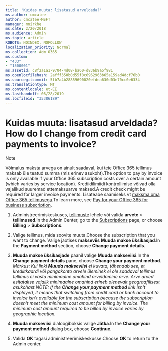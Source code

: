 ```yaml
---
title: 'Kuidas muuta: lisatasud arveldada?'
ms.author: cmcatee
author: cmcatee-MSFT
manager: mnirkhe
ms.date: 2/20/2018
ms.audience: Admin
ms.topic: article
ROBOTS: NOINDEX, NOFOLLOW
localization_priority: Normal
ms.collection: Adm_O365
ms.custom:
- "433"
- "1500001"
ms.assetid: c8f2a1a1-9704-4d08-ba60-d836b9a5f981
ms.openlocfilehash: 2afff350b0d55f8c6962963b65a159ad4dcf76b0
ms.sourcegitcommit: 5fb7a4b28859690020efdea630d03e70cc0e6334
ms.translationtype: MT
ms.contentlocale: et-EE
ms.lasthandoff: 06/28/2019
ms.locfileid: "35386189"
---
```

# <a name="how-do-i-change-from-credit-card-payments-to-invoice"></a><span data-ttu-id="c4ca6-102">Kuidas muuta: lisatasud arveldada?</span><span class="sxs-lookup"><span data-stu-id="c4ca6-102">How do I change from credit card payments to invoice?</span></span>

> [!NOTE]
> <span data-ttu-id="c4ca6-103">Võimalus maksta arvega on ainult saadaval, kui teie Office 365 tellimus maksab üle teatud summa (mis erinev asukoht).</span><span class="sxs-lookup"><span data-stu-id="c4ca6-103">The option to pay by invoice is only available if your Office 365 subscription costs over a certain amount (which varies by service location).</span></span> <span data-ttu-id="c4ca6-104">Krediidilimiidi kontrollimise võivad olla vajalikud suuremad ettemaksuarve maksed.</span><span class="sxs-lookup"><span data-stu-id="c4ca6-104">A credit check might be required for larger invoice payments.</span></span> <span data-ttu-id="c4ca6-105">Lisateabe saamiseks vt [maksma oma Office 365 tellimusega](https://support.office.com/article/734f4aab-df2d-4e9b-8cb1-691910bde216).</span><span class="sxs-lookup"><span data-stu-id="c4ca6-105">To learn more, see [Pay for your Office 365 for business subscription](https://support.office.com/article/734f4aab-df2d-4e9b-8cb1-691910bde216).</span></span>
  
1. <span data-ttu-id="c4ca6-106">Administreerimiskeskuses, [tellimuste](https://go.microsoft.com/fwlink/p/?linkid=842054) lehele või valida **arvete** \> **tellimused**.</span><span class="sxs-lookup"><span data-stu-id="c4ca6-106">In the Admin Center, go to the [Subscriptions](https://go.microsoft.com/fwlink/p/?linkid=842054) page, or choose **Billing** \> **Subscriptions**.</span></span>

2. <span data-ttu-id="c4ca6-107">Valige tellimus, mida soovite muuta.</span><span class="sxs-lookup"><span data-stu-id="c4ca6-107">Choose the subscription that you want to change.</span></span> <span data-ttu-id="c4ca6-108">Valige jaotises **makseviis** **Muuda makse üksikasjad**.</span><span class="sxs-lookup"><span data-stu-id="c4ca6-108">In the **Payment method** section, choose **Change payment details**.</span></span>

3. <span data-ttu-id="c4ca6-109">**Muuda makse üksikasjade** paanil valige **Muuda makseviisi**.</span><span class="sxs-lookup"><span data-stu-id="c4ca6-109">In the **Change payment details** pane, choose **Change your payment method**.</span></span>
<br><span data-ttu-id="c4ca6-110">*Märkus: Kui linki **Muuda makseviisi** ei kuvata, tähendab see, et krediitkaardi või pangakonto arvele üleminek ei ole saadaval tellimus tellimus ei vasta minimaalne omahind arveldamine arve. Arve arved esitatakse vajalik minimaalne omahind erineb olenevalt geograafilisest asukohast.*</span><span class="sxs-lookup"><span data-stu-id="c4ca6-110">*NOTE: If the **Change your payment method** link isn't displayed, it means that switching from credit card or bank account to invoice isn't available for the subscription because the subscription doesn't meet the minimum cost amount for billing by invoice. The minimum cost amount required to be billed by invoice varies by geographic location.*</span></span>
  
4. <span data-ttu-id="c4ca6-111">**Muuda makseviisi** dialoogiboksis valige **Jätka**.</span><span class="sxs-lookup"><span data-stu-id="c4ca6-111">In the **Change your payment method** dialog box, choose **Continue**.</span></span>

5. <span data-ttu-id="c4ca6-112">Valida **OK** tagasi administreerimiskeskusse.</span><span class="sxs-lookup"><span data-stu-id="c4ca6-112">Choose **OK** to return to the Admin center.</span></span>
